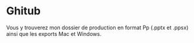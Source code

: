 # Ghitub

Vous y trouverez mon dossier de production en format Pp (.pptx et .ppsx) ainsi que les exports Mac et Windows.

